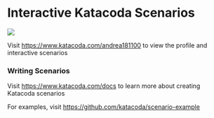# Interactive Katacoda Scenarios

[![](http://shields.katacoda.com/katacoda/andrea181100/count.svg)](https://www.katacoda.com/andrea181100 "Get your profile on Katacoda.com")

Visit https://www.katacoda.com/andrea181100 to view the profile and interactive scenarios

### Writing Scenarios
Visit https://www.katacoda.com/docs to learn more about creating Katacoda scenarios

For examples, visit https://github.com/katacoda/scenario-example

